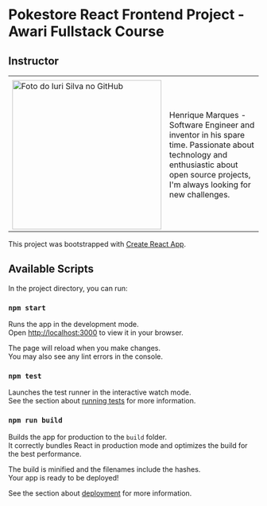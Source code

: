 # Pokestore React Frontend Project - Awari Fullstack Course


## Instructor


|   |   |
|---|---|
|<a href="https://github.com/shadowlik">
 <img width="300px" src="https://avatars.githubusercontent.com/u/6046356?s=400&u=5249b21021be63a09e37e9366ab2d093bd50b37a&v=4" width="100px;" alt="Foto do Iuri Silva no GitHub"/></a>|  Henrique Marques - Software Engineer and inventor in his spare time. Passionate about technology and enthusiastic about open source projects, I'm always looking for new challenges.|



This project was bootstrapped with [Create React App](https://github.com/facebook/create-react-app).

## Available Scripts

In the project directory, you can run:

### `npm start`

Runs the app in the development mode.\
Open [http://localhost:3000](http://localhost:3000) to view it in your browser.

The page will reload when you make changes.\
You may also see any lint errors in the console.

### `npm test`

Launches the test runner in the interactive watch mode.\
See the section about [running tests](https://facebook.github.io/create-react-app/docs/running-tests) for more information.

### `npm run build`

Builds the app for production to the `build` folder.\
It correctly bundles React in production mode and optimizes the build for the best performance.

The build is minified and the filenames include the hashes.\
Your app is ready to be deployed!

See the section about [deployment](https://facebook.github.io/create-react-app/docs/deployment) for more information.